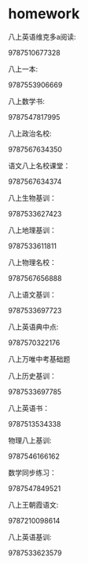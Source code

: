 # homework
八上英语维克多a阅读:

9787510677328

八上一本:

9787553906669

八上数学书:

9787547817995

八上政治名校:

9787567634350

语文八上名校课堂：

9787567634374

八上生物基训：

9787533627423

八上地理基训：

9787533611811

八上物理名校：

9787567656888

八上语文基训：

9787533697723

八上英语典中点:

9787570322176

八上万唯中考基础题

八上历史基训：

9787533697785

八上英语书：

9787513534338

物理八上基训:

9787546166162

数学同步练习：

9787547849521

八上王朝霞语文:

9787210098614

八上英语基训:

9787533623579
